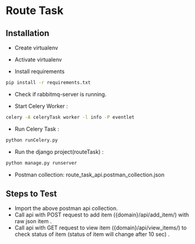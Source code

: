 # Route Task


## Installation

- Create virtualenv
- Activate virtualenv

- Install requirements 
```bash
pip install -r requirements.txt
```

- Check if rabbitmq-server is running.

- Start Celery Worker :
```bash
celery -A celeryTask worker -l info -P eventlet
```

- Run Celery Task :
```bash
python runCelery.py
```

- Run the django project(routeTask) : 
```bash
python manage.py runserver
```

- Postman collection: 
  route_task_api.postman_collection.json

## Steps to Test

- Import the above postman api collection.
- Call api with POST request to add item ({domain}/api/add_item/) with raw json item .
-  Call api with GET request to view item ({domain}/api/view_items/) to check status of item (status of item will change after 10 sec) .

